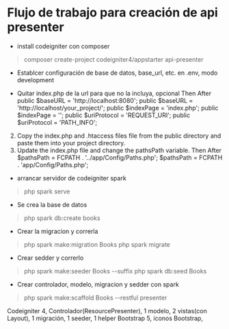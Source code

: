 # Flujo de trabajo para creación de api presenter

- install codeigniter con composer
> composer create-project codeigniter4/appstarter api-presenter

- Establcer configuración de base de datos, base_url, etc. en .env, modo development

- Quitar index.php de la url para que no la incluya, opcional
    Then	After
    public $baseURL = 'http://localhost:8080';	public $baseURL = 'http://localhost/your_project/';
    public $indexPage = 'index.php';	public $indexPage = '';
    public $uriProtocol = 'REQUEST_URI';	public $uriProtocol = 'PATH_INFO';

2. Copy the index.php and .htaccess files file from the public directory and paste them into your project directory.
3. Update the index.php file and change the pathsPath variable.
    Then	After
    $pathsPath = FCPATH . '../app/Config/Paths.php';	$pathsPath = FCPATH . 'app/Config/Paths.php';


- arrancar servidor de codeigniter spark
> php spark serve

- Se crea la base de datos
> php spark db:create books

- Crear la migracion y correrla
> php spark make:migration Books
> php spark migrate

- Crear sedder y correrlo
> php spark make:seeder Books --suffix
> php spark db:seed Books

- Crear controlador, modelo, migracion y sedder con spark
> php spark make:scaffold Books --restful presenter


Codeigniter 4, Controlador(ResourcePresenter), 1 modelo, 2 vistas(con Layout), 1 migración, 1 seeder, 1 helper
Bootstrap 5, iconos Bootstrap, 


